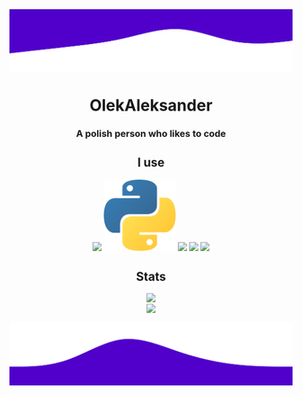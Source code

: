 <img src="https://raw.githubusercontent.com/OlekAleksander/olekaleksander/main/top.svg">
<h1 width="128px" align="center"> OlekAleksander </h3>
<h3 align="center">A polish person who likes to code</h3>


<h2 align="center">I use</h2>
<p align="center">
    <img width="128px" src="https://tailwindcss.com/_next/static/media/tailwindcss-mark.79614a5f61617ba49a0891494521226b.svg" />
    <img width="128px" src="https://github.com/OlekAleksander/olekaleksander/blob/75f518f50ae7706ac71c6d8861c54f7e1b51d4f3/5848152fcef1014c0b5e4967(1).png?raw=true" />
    <img width="128px" src="https://assets.stickpng.com/images/5848152fcef1014c0b5e4967.png" />
    <img width="128px" src="https://upload.wikimedia.org/wikipedia/commons/thumb/d/d9/Node.js_logo.svg/1280px-Node.js_logo.svg.png" />
    <img width="128px" src="https://www.citypng.com/public/uploads/small/11662223548l3lxu8fbd8otntiiwviu5ol3xxzfkzkxyryzrcyvhbbhjbl0v47tcstg1kursipml6xvyzi2efyqhhpkaddajo4r2asgoytjcxjb.png" />
</p>

<h2 align="center">Stats</h2>
<p align="center">
  <img width="512px" src="https://github-readme-stats.vercel.app/api?username=olekaleksander&theme=github_dark" />
  <br>
    <img width="512px" src="https://github-readme-stats.vercel.app/api/top-langs/?username=olekaleksander&layout=compact&theme=github_dark" />
</p>
<img src="https://raw.githubusercontent.com/OlekAleksander/olekaleksander/main/bottom.svg">

